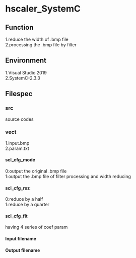 # hscaler_SystemC    
## Function    
1.reduce the width of .bmp file    
2.processing the .bmp file by filter     
## Environment     
1.Visual Studio 2019     
2.SystemC-2.3.3    
## Filespec
### src    
source codes
### vect    
1.input.bmp    
2.param.txt    
#### scl_cfg_mode    
0:output the original .bmp file    
1:output the .bmp file of filter processing and width reducing     
#### scl_cfg_rsz    
0:reduce by a half     
1:reduce by a quarter    
#### scl_cfg_flt    
having 4 series of coef param    
#### Input filename    
#### Output filename    